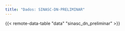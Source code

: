 ```yaml
---
title: "Dados: SINASC-DN-PRELIMINAR"
---
```


{{< remote-data-table "data" "sinasc_dn_preliminar" >}}
